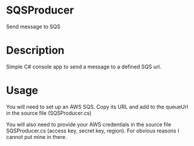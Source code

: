 # SQSProducer
Send message to SQS

# Description
Simple C# console app to send a message to a defined SQS url.  

# Usage
You will need to set up an AWS SQS.  Copy its URL and add to the queueUrl in the source file (SQSProducer.cs)

You will also need to provide your AWS credentials in the source file SQSProducer.cs (access key, secret key, region). For obvious reasons I cannot put mine in there.

